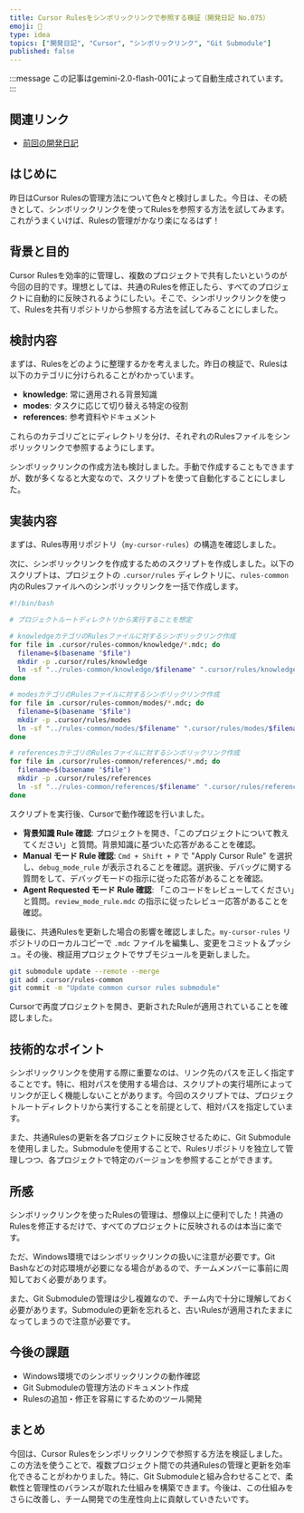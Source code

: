 ```yaml
---
title: Cursor Rulesをシンボリックリンクで参照する検証（開発日記 No.075）
emoji: 🔗
type: idea
topics: ["開発日記", "Cursor", "シンボリックリンク", "Git Submodule"]
published: false
---
```

:::message
この記事はgemini-2.0-flash-001によって自動生成されています。
:::

## 関連リンク
- [前回の開発日記](https://zenn.dev/centervil/articles/2025-05-13_074_dev-diary)

## はじめに

昨日はCursor Rulesの管理方法について色々と検討しました。今日は、その続きとして、シンボリックリンクを使ってRulesを参照する方法を試してみます。これがうまくいけば、Rulesの管理がかなり楽になるはず！

## 背景と目的

Cursor Rulesを効率的に管理し、複数のプロジェクトで共有したいというのが今回の目的です。理想としては、共通のRulesを修正したら、すべてのプロジェクトに自動的に反映されるようにしたい。そこで、シンボリックリンクを使って、Rulesを共有リポジトリから参照する方法を試してみることにしました。

## 検討内容

まずは、Rulesをどのように整理するかを考えました。昨日の検証で、Rulesは以下のカテゴリに分けられることがわかっています。

*   **knowledge**: 常に適用される背景知識
*   **modes**: タスクに応じて切り替える特定の役割
*   **references**: 参考資料やドキュメント

これらのカテゴリごとにディレクトリを分け、それぞれのRulesファイルをシンボリックリンクで参照するようにします。

シンボリックリンクの作成方法も検討しました。手動で作成することもできますが、数が多くなると大変なので、スクリプトを使って自動化することにしました。

## 実装内容

まずは、Rules専用リポジトリ（`my-cursor-rules`）の構造を確認しました。

次に、シンボリックリンクを作成するためのスクリプトを作成しました。以下のスクリプトは、プロジェクトの `.cursor/rules` ディレクトリに、`rules-common` 内のRulesファイルへのシンボリックリンクを一括で作成します。

```bash
#!/bin/bash

# プロジェクトルートディレクトリから実行することを想定

# knowledgeカテゴリのRulesファイルに対するシンボリックリンク作成
for file in .cursor/rules-common/knowledge/*.mdc; do
  filename=$(basename "$file")
  mkdir -p .cursor/rules/knowledge
  ln -sf "../rules-common/knowledge/$filename" ".cursor/rules/knowledge/$filename"
done

# modesカテゴリのRulesファイルに対するシンボリックリンク作成
for file in .cursor/rules-common/modes/*.mdc; do
  filename=$(basename "$file")
  mkdir -p .cursor/rules/modes
  ln -sf "../rules-common/modes/$filename" ".cursor/rules/modes/$filename"
done

# referencesカテゴリのRulesファイルに対するシンボリックリンク作成
for file in .cursor/rules-common/references/*.md; do
  filename=$(basename "$file")
  mkdir -p .cursor/rules/references
  ln -sf "../rules-common/references/$filename" ".cursor/rules/references/$filename"
done
```

スクリプトを実行後、Cursorで動作確認を行いました。

*   **背景知識 Rule 確認**: プロジェクトを開き、「このプロジェクトについて教えてください」と質問。背景知識に基づいた応答があることを確認。
*   **Manual モード Rule 確認**: `Cmd + Shift + P` で "Apply Cursor Rule" を選択し、`debug_mode_rule` が表示されることを確認。選択後、デバッグに関する質問をして、デバッグモードの指示に従った応答があることを確認。
*   **Agent Requested モード Rule 確認**: 「このコードをレビューしてください」と質問。`review_mode_rule.mdc` の指示に従ったレビュー応答があることを確認。

最後に、共通Rulesを更新した場合の影響を確認しました。`my-cursor-rules` リポジトリのローカルコピーで `.mdc` ファイルを編集し、変更をコミット＆プッシュ。その後、検証用プロジェクトでサブモジュールを更新しました。

```bash
git submodule update --remote --merge
git add .cursor/rules-common
git commit -m "Update common cursor rules submodule"
```

Cursorで再度プロジェクトを開き、更新されたRuleが適用されていることを確認しました。

## 技術的なポイント

シンボリックリンクを使用する際に重要なのは、リンク先のパスを正しく指定することです。特に、相対パスを使用する場合は、スクリプトの実行場所によってリンクが正しく機能しないことがあります。今回のスクリプトでは、プロジェクトルートディレクトリから実行することを前提として、相対パスを指定しています。

また、共通Rulesの更新を各プロジェクトに反映させるために、Git Submoduleを使用しました。Submoduleを使用することで、Rulesリポジトリを独立して管理しつつ、各プロジェクトで特定のバージョンを参照することができます。

## 所感

シンボリックリンクを使ったRulesの管理は、想像以上に便利でした！共通のRulesを修正するだけで、すべてのプロジェクトに反映されるのは本当に楽です。

ただ、Windows環境ではシンボリックリンクの扱いに注意が必要です。Git Bashなどの対応環境が必要になる場合があるので、チームメンバーに事前に周知しておく必要があります。

また、Git Submoduleの管理は少し複雑なので、チーム内で十分に理解しておく必要があります。Submoduleの更新を忘れると、古いRulesが適用されたままになってしまうので注意が必要です。

## 今後の課題

*   Windows環境でのシンボリックリンクの動作確認
*   Git Submoduleの管理方法のドキュメント作成
*   Rulesの追加・修正を容易にするためのツール開発

## まとめ

今回は、Cursor Rulesをシンボリックリンクで参照する方法を検証しました。この方法を使うことで、複数プロジェクト間での共通Rulesの管理と更新を効率化できることがわかりました。特に、Git Submoduleと組み合わせることで、柔軟性と管理性のバランスが取れた仕組みを構築できます。今後は、この仕組みをさらに改善し、チーム開発での生産性向上に貢献していきたいです。